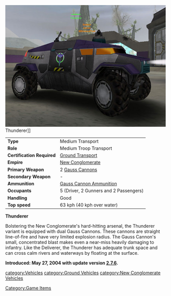 ![](/images/Thunderer_VS.jpg "fig:Thunderer_VS.jpg") Thunderer\]\]

|                            |                                                                |
| -------------------------- | -------------------------------------------------------------- |
| **Type**                   | Medium Transport                                               |
| **Role**                   | Medium Troop Transport                                         |
| **Certification Required** | [Ground Transport](/Ground_Transport "wikilink")               |
| **Empire**                 | [New Conglomerate](/New_Conglomerate "wikilink")               |
| **Primary Weapon**         | 2 [Gauss Cannons](/Gauss_Cannon "wikilink")                    |
| **Secondary Weapon**       | \-                                                             |
| **Ammunition**             | [Gauss Cannon Ammunition](/Gauss_Cannon_Ammunition "wikilink") |
| **Occupants**              | 5 (Driver, 2 Gunners and 2 Passengers)                         |
| **Handling**               | Good                                                           |
| **Top speed**              | 63 kph (40 kph over water)                                     |

**Thunderer**

Bolstering the New Conglomerate's hard-hitting arsenal, the Thunderer
variant is equipped with dual Gauss Cannons. These cannons are straight
line-of-fire and have very limited explosion radius. The Gauss Cannon's
small, concentrated blast makes even a near-miss heavily damaging to
infantry. Like the Deliverer, the Thunderer has adequate trunk space and
can cross calm rivers and waterways by floating at the surface.

**Introduced: May 27, 2004 with update version
[2.7.6](/2.7.6 "wikilink").**

[category:Vehicles](/category:Vehicles "wikilink") [category:Ground
Vehicles](/category:Ground_Vehicles "wikilink") [category:New
Conglomerate Vehicles](/category:New_Conglomerate_Vehicles "wikilink")

[Category:Game Items](/Category:Game_Items "wikilink")
